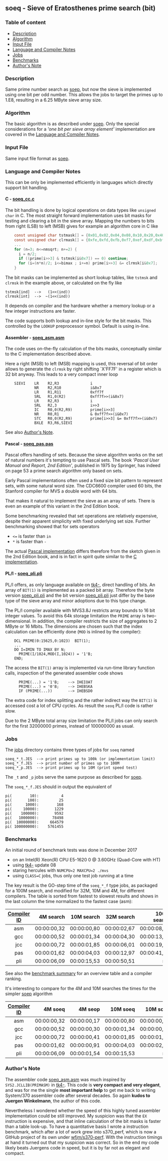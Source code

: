 ## soeq - Sieve of Eratosthenes prime search (bit)

### Table of content

- [Description](#user-content-description)
- [Algorithm](#user-content-algorithm)
- [Input File](#user-content-ifile)
- [Language and Compiler Notes](#user-content-langcomp)
- [Jobs](#user-content-jobs)
- [Benchmarks](#user-content-benchmarks)
- [Author's Note](#user-content-anote)

### Description <a name="description"></a>
Same prime number search as [soep](README_soep.md), but now the sieve is
implemented using one bit per odd number. This allows the jobs to target
the primes up to 1.E8, resulting in a 6.25 MByte sieve array size.

### Algorithm <a name="algorithm"></a>
The basic algorithm is as described under
[soep](README.md#user-content-algorithm).
Only the special considerations for a _'one bit per sieve array element'_
implementation are covered in the
[Language and Compiler Notes](#user-content-langcomp).

### Input File <a name="ifile"></a>
Same input file format as [soep](README_soep.md#user-content-ifile).

### Language and Compiler Notes <a name="langcomp"></a>
This can be only be implemented efficiently in languages which directly
support bit handling.

#### C - [soeq_cc.c](soeq_cc.c)
The bit handling is done by logical operations on data types like
`unsigned char` in C.
The most straight forward implementation uses bit masks for testing and
clearing a bit in the sieve array.
Mapping the numbers to bits from right (LSB) to left (MSB) gives for
example an algorithm core in C like
``` c
    const unsigned char tstmask[] = {0x01,0x02,0x04,0x08,0x10,0x20,0x40,0x80};
    const unsigned char clrmask[] = {0xfe,0xfd,0xfb,0xf7,0xef,0xdf,0xbf,0x7f};
    ...
    for (n=3; n<=nmsqrt; n+=2) {
      i = n/2;
      if ((prime[i>>3] & tstmsk[i&0x7]) == 0) continue;
      for (i=(n*n)/2; i<=bimax ; i+=n) prime[i>>3] &= clrmsk[i&0x7];
    }
```

The bit masks can be implemented as short lookup tables, like `tstmsk` and
`clrmsk` in the example above, or calculated on the fly like

    tstmsk[ind]  -->   (1<<(ind))
    clrmsk[int]  -->  ~(1<<(ind))

It depends on compiler and the hardware whether a memory lookup or a
few integer instructions are faster.

The code supports both lookup and in-line style for the bit masks. This
controlled by the `LOOKUP` preprocessor symbol. Default is using in-line.

#### Assembler - [soeq_asm.asm](soeq_asm.asm)
The code uses on-the-fly calculation of the bits masks, conceptually
similar to the C implementation described above.

Here a right (MSB) to left (MSB) mapping is used, this reversal of bit
order allows to generate the `clrmsk` by right shifting `X'FF7F' in a
register which is 32 bit anyway.
This leads to a very compact inner loop
```
    SIEVI    LR    R2,R3              i
             NR    R2,R10             i&0x7
             LR    R1,R11             0xff7f
             SRL   R1,0(R2)           0xff7f>>(i&0x7)
             LR    R2,R3              i
             SRL   R2,3               i>>3
             IC    R0,0(R2,R9)        prime[i>>3]
             NR    R0,R1              & 0xff7f>>(i&0x7)
             STC   R0,0(R2,R9)        prime[i>>3] &= 0xff7f>>(i&0x7)
             BXLE  R3,R6,SIEVI
```

See also [Author's Note](#user-content-anote).

#### Pascal - [soeq_pas.pas](soeq_pas.pas)
Pascal offers handling of sets. Because the sieve algorithm works on the set
of natural numbers it's tempting to use Pascal sets. The book
_'Pascal User Manual and Report, 2nd Edition'_, published in 1975 by Springer,
has indeed on page 53 a prime search algorithm only based on sets.

Early Pascal implementations often used a fixed size bit pattern to
represent sets, with some natural word size. The CDC6600 compiler used
60 bits, the Stanford compiler for MVS a double word with 64 bits.

That makes it natural to implement the sieve as an array of sets. There
is even an example of this variant in the 2nd Edition book.

Some benchmarking revealed that set operations are relatively expensive,
despite their apparent simplicity with fixed underlying set size.
Further benchmarking showed that for sets operators
- `<=`  is faster than `in`
- `*`  is faster than `-`

The actual
[Pascal implementation](soeq_pas.pas) differs therefore from the sketch given
in the 2nd Edition book, and is in fact in spirit quite similar to the
[C implementation](soeq_cc.c).

#### PL/I - [soeq_pli.pli](soeq_pli.pli)
PL/I offers, as only language available on [tk4-](http://wotho.ethz.ch/tk4-/),
direct handling of bits. An array of `BIT(1)` is implemented as a packed
bit array.
Therefore the byte version [soep_pli.pli](soep_pli.pli) and the bit version
[soeq_pli.pli](soeq_pli.pli) just differ by the base type of the sieve
array and minor adoptions due to this type change.

The PL/I compiler available with MVS3.8J restricts array bounds to
16 bit integer values. To avoid this 64k storage limitation the `PRIME`
array is two-dimensional. In addition, the compiler restricts the size of
aggregates to 2 MByte or 16 Mbits. The dimensions are chosen such that the
index calculation can be efficiently done (`MOD` is inlined by the compiler):
```
    DCL PRIME(0:15625,0:1023)  BIT(1);
    ...
    DO I=IMIN TO IMAX BY N;
      PRIME(I/1024,MOD(I,1024)) = '1'B;
    END;
```
The access the `BIT(1)` array is implemented via run-time library
function calls, inspection of the generated assembler code shows
```
      PRIME(...) = '1'B;    --> IHEIOAT
      PRIME(...) = '0'B;    --> IHEBSKA
      IF (PRIME(...))       --> IHEBSD0
```
The extra code for index splitting and the rather indirect way the
`BIT(1)` is accessed cost a lot of CPU cycles.
As result the `seoq` PL/I code is rather slow.

Due to the 2 MByte total array size limitation the PL/I jobs can only search
for the first 32000000 primes, instead of 100000000 as usual.

### Jobs <a name="jobs"></a>
The [jobs](../jobs) directory contains three types of jobs for `soeq` named

    soeq_*_t.JES  --> print primes up to 100k (or implementation limit)
    soeq_*_f.JES  --> print number of primes up to 100M
    soeq_*_p.JES  --> print primes up to 10M (print speed test)

The `_t` and `_p` jobs serve the same purpose as described for
[soep](README_soep.md).

The `soeq_*_f.JES` should in output the equivalent of

    pi(        10):          4
    pi(       100):         25
    pi(      1000):        168
    pi(     10000):       1229
    pi(    100000):       9592
    pi(   1000000):      78498
    pi(  10000000):     664579
    pi( 100000000):    5761455

### Benchmarks <a name="benchmarks"></a>
An initial round of benchmark tests was done in December 2017
- on an Intel(R) Xeon(R) CPU E5-1620 0 @ 3.60GHz  (Quad-Core with HT)
- using [tk4-](http://wotho.ethz.ch/tk4-/) update 08
- staring hercules with `NUMCPU=2 MAXCPU=2 ./mvs`
- using `CLASS=C` jobs, thus only one test job running at a time

The key result is the GO-step time of the `soeq_*_f` type jobs, as packaged
for a 100M search, and modified for 32M, 10M and 4M, for different
compilers. The table is sorted from fastest to slowest results and shows
in the last column the time normalized to the fastest case (asm):

| [Compiler ID](../README_comp.md) |   4M search |  10M search |  32M search | 100M search | */asm |
| :--: | ----------: | ----------: | ----------: | ----------: | ----: |
|  asm | 00:00:00,32 | 00:00:00,80 | 00:00:02,67 | 00:00:08,57 |  1.00 |
|  gcc | 00:00:00,52 | 00:00:01,34 | 00:00:04,30 | 00:00:13,80 |  1.61 |
|  jcc | 00:00:00,72 | 00:00:01,85 | 00:00:06,01 | 00:00:19,39 |  2.26 |
|  pas | 00:00:01,62 | 00:00:04,03 | 00:00:12,97 | 00:00:41,58 |  4.85 |
|  pli | 00:00:06,09 | 00:00:15,53 | 00:00:50,51 |         n/a | 18.92 |

See also the [benchmark summary](../README_bench.md) for an overview
table and a compiler ranking.

It's interesting to compare for the 4M and 10M searches the times for
the simpler [soep](README_soep.md#user-content-benchmarks) algorithm

| [Compiler ID](../README_comp.md) | 4M soeq | 4M seop | 10M soeq | 10M soep | seoq/soep |
| :--: | ----------: | ----------: | ----------: | ----------: | ---: |
|  asm | 00:00:00,32 | 00:00:00,17 | 00:00:00,80 | 00:00:00,43 | 1.86 |
|  gcc | 00:00:00,52 | 00:00:00,30 | 00:00:01,34 | 00:00:00,75 | 1.79 |
|  jcc | 00:00:00,72 | 00:00:00,41 | 00:00:01,85 | 00:00:01,02 | 1.81 |
|  pas | 00:00:01,62 | 00:00:00,91 | 00:00:04,03 | 00:00:02,15 | 1.87 |
|  pli | 00:00:06,09 | 00:00:01,54 | 00:00:15,53 |         n/a | 3.95 |

### Author's Note <a name="anote"></a>
The assembler code [soeq_asm.asm](soeq_asm.asm) was much inspired by
`SYS2.JCLLIB(PRIMASM)` in [tk4-](http://wotho.ethz.ch/tk4-/).
This code is **very compact and very elegant**, and was for me the single
**most important help** to get me back to writing System/370 assembler code
after several decades.
So again **kudos to Juergen Winkelmann**, the author of this code.

Nevertheless I wondered whether the speed of this highly tuned assembler
implementation could be still improved.
My suspicion was that the `EX` instruction is expensive, and that inline
calculation of the bit masks is faster than a table look-up.
To have a quantitative basis I wrote a instruction benchmark, which after
a lot of work grew into s370_perf, which is now a GitHub project of its
own under [wfjm/s370-perf](https://github.com/wfjm/s370-perf).
With the instruction timings at hand it turned out that my suspicion was correct.
So in the end my code likely beats Juergens code in speed, but it is by far
not as elegant and compact.

